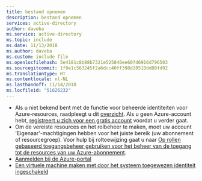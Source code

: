 ```yaml
---
title: bestand opnemen
description: bestand opnemen
services: active-directory
author: daveba
ms.service: active-directory
ms.topic: include
ms.date: 11/13/2018
ms.author: daveba
ms.custom: include file
ms.openlocfilehash: 5e4181c8b88b7321e525846ee60fd6916d796503
ms.sourcegitcommit: 1f9e1c563245f2a6dcc40ff398d20510dd88fd92
ms.translationtype: HT
ms.contentlocale: nl-NL
ms.lasthandoff: 11/14/2018
ms.locfileid: "51626232"
---
```

- Als u niet bekend bent met de functie voor beheerde identiteiten voor Azure-resources, raadpleegt u dit [overzicht](../articles/active-directory/msi-overview.md). Als u geen Azure-account hebt, [registreert u zich voor een gratis account](https://azure.microsoft.com/free/) voordat u verder gaat.
- Om de vereiste resources en het rolbeheer te maken, moet uw account 'Eigenaar'-machtigingen hebben voor het juiste bereik (uw abonnement of resourcegroep). Voor hulp bij roltoewijzing gaat u naar [Op rollen gebaseerd toegangsbeheer gebruiken voor het beheer van de toegang tot de resources van uw Azure-abonnement](../articles/role-based-access-control/role-assignments-portal.md).
- [Aanmelden bij de Azure-portal](https://portal.azure.com)
- [Een virtuele machine maken met door het systeem toegewezen identiteit ingeschakeld](/azure/active-directory/managed-identities-azure-resources/qs-configure-portal-windows-vm#system-assigned-managed-identity)
